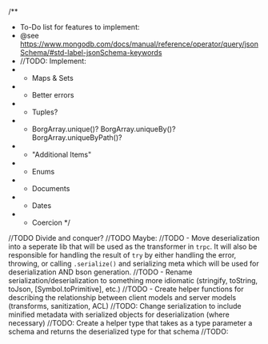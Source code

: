 
/**
 * To-Do list for features to implement:
 * @see https://www.mongodb.com/docs/manual/reference/operator/query/jsonSchema/#std-label-jsonSchema-keywords
 * //TODO: Implement:
 * - Maps & Sets
 * - Better errors
 * - Tuples?
 * - BorgArray.unique()? BorgArray.uniqueBy()? BorgArray.uniqueByPath()?
 * - "Additional Items"
 * - Enums
 * - Documents
 * - Dates
 * - Coercion
 */

//TODO  Divide and conquer?
//TODO  Maybe:
//TODO  - Move deserialization into a seperate lib that will be used as the transformer in `trpc`. It will also be responsible for handling the result of `try` by either handling the error, throwing, or calling `.serialize()` and serializing meta which will be used for deserialization AND bson generation.
//TODO  - Rename serialization/deserialization to something more idiomatic (stringify, toString, toJson, [Symbol.toPrimitive], etc.)
//TODO  - Create helper functions for describing the relationship between client models and server models (transforms, sanitization, ACL)
//TODO: Change serialization to include minified metadata with serialized objects for deserialization (where necessary)
//TODO: Create a helper type that takes as a type parameter a schema and returns the deserialized type for that schema
//TODO: 
